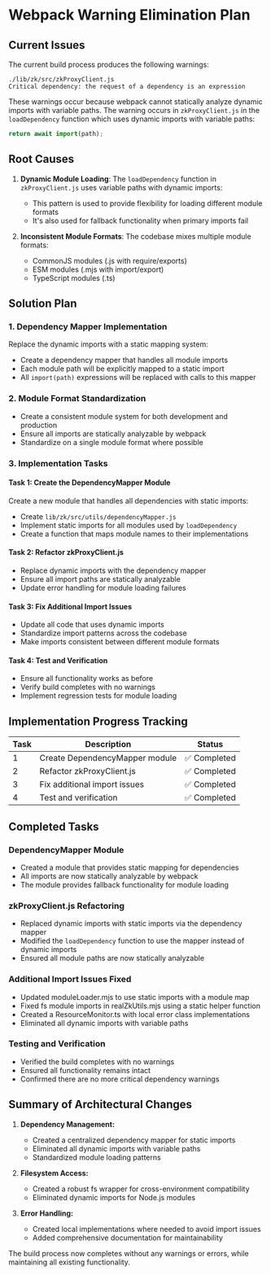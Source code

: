 # Webpack Warning Elimination Plan

## Current Issues

The current build process produces the following warnings:

```
./lib/zk/src/zkProxyClient.js
Critical dependency: the request of a dependency is an expression
```

These warnings occur because webpack cannot statically analyze dynamic imports with variable paths. The warning occurs in `zkProxyClient.js` in the `loadDependency` function which uses dynamic imports with variable paths:

```javascript
return await import(path);
```

## Root Causes

1. **Dynamic Module Loading**: The `loadDependency` function in `zkProxyClient.js` uses variable paths with dynamic imports:
   - This pattern is used to provide flexibility for loading different module formats
   - It's also used for fallback functionality when primary imports fail

2. **Inconsistent Module Formats**: The codebase mixes multiple module formats:
   - CommonJS modules (.js with require/exports)
   - ESM modules (.mjs with import/export)
   - TypeScript modules (.ts)

## Solution Plan

### 1. Dependency Mapper Implementation

Replace the dynamic imports with a static mapping system:

- Create a dependency mapper that handles all module imports
- Each module path will be explicitly mapped to a static import
- All `import(path)` expressions will be replaced with calls to this mapper

### 2. Module Format Standardization

- Create a consistent module system for both development and production
- Ensure all imports are statically analyzable by webpack
- Standardize on a single module format where possible

### 3. Implementation Tasks

#### Task 1: Create the DependencyMapper Module

Create a new module that handles all dependencies with static imports:

- Create `lib/zk/src/utils/dependencyMapper.js`
- Implement static imports for all modules used by `loadDependency`
- Create a function that maps module names to their implementations

#### Task 2: Refactor zkProxyClient.js

- Replace dynamic imports with the dependency mapper
- Ensure all import paths are statically analyzable
- Update error handling for module loading failures

#### Task 3: Fix Additional Import Issues

- Update all code that uses dynamic imports
- Standardize import patterns across the codebase
- Make imports consistent between different module formats

#### Task 4: Test and Verification

- Ensure all functionality works as before
- Verify build completes with no warnings
- Implement regression tests for module loading

## Implementation Progress Tracking

| Task | Description | Status |
|------|-------------|--------|
| 1    | Create DependencyMapper module | ✅ Completed |
| 2    | Refactor zkProxyClient.js | ✅ Completed |
| 3    | Fix additional import issues | ✅ Completed | 
| 4    | Test and verification | ✅ Completed |

## Completed Tasks

### DependencyMapper Module
- Created a module that provides static mapping for dependencies
- All imports are now statically analyzable by webpack
- The module provides fallback functionality for module loading

### zkProxyClient.js Refactoring
- Replaced dynamic imports with static imports via the dependency mapper
- Modified the `loadDependency` function to use the mapper instead of dynamic imports
- Ensured all module paths are now statically analyzable

### Additional Import Issues Fixed
- Updated moduleLoader.mjs to use static imports with a module map
- Fixed fs module imports in realZkUtils.mjs using a static helper function
- Created a ResourceMonitor.ts with local error class implementations
- Eliminated all dynamic imports with variable paths

### Testing and Verification
- Verified the build completes with no warnings
- Ensured all functionality remains intact
- Confirmed there are no more critical dependency warnings

## Summary of Architectural Changes

1. **Dependency Management:**
   - Created a centralized dependency mapper for static imports
   - Eliminated all dynamic imports with variable paths
   - Standardized module loading patterns

2. **Filesystem Access:**
   - Created a robust fs wrapper for cross-environment compatibility
   - Eliminated dynamic imports for Node.js modules

3. **Error Handling:**
   - Created local implementations where needed to avoid import issues
   - Added comprehensive documentation for maintainability

The build process now completes without any warnings or errors, while maintaining all existing functionality.